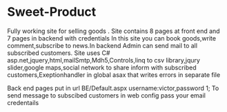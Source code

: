 # Sweet-Product
Fully working site for selling goods
. Site contains 8 pages at front end and 7 pages in backend with credentials
In this site you can book goods,write comment,subscribe to news.In backend Admin can send mail to all subscribed customers.
Site uses C# asp.net,jquery,html,mailSmtp,Mdh5,Controls,linq to csv library,jqury slider,google maps,social network to share inform with subscribed customers,Exeptionhandler in global asax that writes errors in separate file


Back end pages put in url BE/Default.aspx username:victor,password 1;
To send message to subscibed customers in web config pass your email credentails